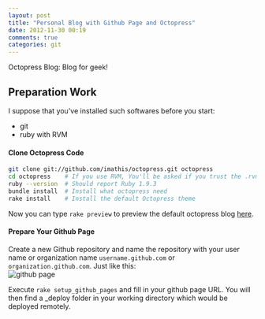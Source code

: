 ```yaml
---
layout: post
title: "Personal Blog with Github Page and Octopress"
date: 2012-11-30 00:19
comments: true
categories: git 
---
```

Octopress Blog: Blog for geek!

## Preparation Work

I suppose that you've installed such softwares before you start:

* git
* ruby with RVM

#### Clone Octopress Code

``` bash
git clone git://github.com/imathis/octopress.git octopress
cd octopress    # If you use RVM, You'll be asked if you trust the .rvmrc file (say yes).
ruby --version  # Should report Ruby 1.9.3
bundle install  # Install what octopress need
rake install    # Install the default Octopress theme
```

Now you can type `rake preview` to preview the default octopress blog [here](localhost:4000).

#### Prepare Your Github Page

Create a new Github repository and name the repository with your user name or organization name `username.github.com` or `organization.github.com`. Just like this:   
![github page](http://www.lufeipic.tk/f/k/?.jpg)

Execute `rake setup_github_pages` and fill in your github page URL. You will then find a _deploy folder in your working directory which would be deployed remotely.
